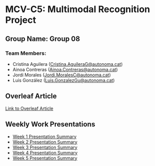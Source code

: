 # MCV-C5: Multimodal Recognition Project

## Group Name: Group 08

### Team Members:
- Cristina Aguilera (Cristina.AguileraG@autonoma.cat)
- Ainoa Contreras (Ainoa.Contreras@autonoma.cat)
- Jordi Morales (Jordi.MoralesC@autonoma.cat)
- Luis González (Luis.GonzalezGu@autonoma.cat)

## Overleaf Article
[Link to Overleaf Article](https://www.overleaf.com/read/fvdtngjjxwmh#6327f0)

## Weekly Work Presentations
- [Week 1 Presentation Summary](https://docs.google.com/presentation/d/1RmwTdTR9S9iiPmd5WSYK3AvGLF8sHF9khjBmIsuc1fg/edit?usp=sharing)
- [Week 2 Presentation Summary](https://docs.google.com/presentation/d/1DoA-g94lC9giuTePWLVPW6IXz87cfSrAyGgV1GcoCqU/edit?usp=sharing)
- [Week 3 Presentation Summary](https://docs.google.com/presentation/d/13R674HZMcEXU9-gP15RkhBDbba_hpbL9ncK_0q0IkSw/edit?usp=sharing)
- [Week 4 Presentation Summary](https://docs.google.com/presentation/d/1HvY1IF9msPJdmOtSseJyvN2eN7RM-OIyFHYR-bcF830/edit?usp=sharing)
- [Week 5 Presentation Summary](https://docs.google.com/presentation/d/1Eq0vUtF9u7gLYDaE46K1NmrjV0Fk1qxwKsStPLChALc/edit?usp=sharing)
